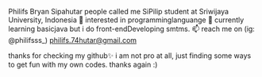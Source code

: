 Philifs Bryan Sipahutar people called me SiPilip
student at Sriwijaya University, Indonesia
👀 interested in programminglanguange
🌱 currently learning basicjava but i do front-endDeveloping smtms.
📫 reach me on (ig: @philifsss_)
philifs.74hutar@gmail.com

thanks for checking my github✨ 
i am not pro at all, just finding some ways to get fun with my own codes.
thanks again :)

